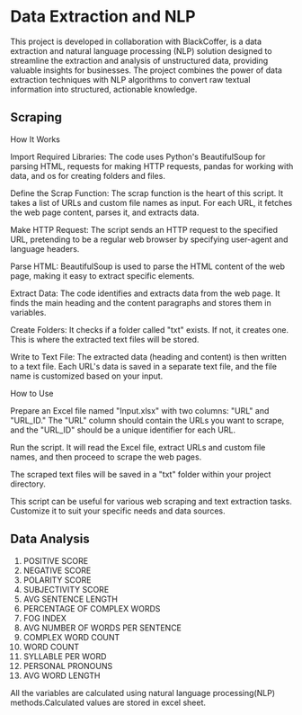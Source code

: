
# Data Extraction and NLP

This project is developed in collaboration with BlackCoffer, is a data extraction and natural language processing (NLP) solution designed to streamline the extraction and analysis of unstructured data, providing valuable insights for businesses. The project combines the power of data extraction techniques with NLP algorithms to convert raw textual information into structured, actionable knowledge.

## Scraping

How It Works

Import Required Libraries: The code uses Python's BeautifulSoup for parsing HTML, requests for making HTTP requests, pandas for working with data, and os for creating folders and files.

Define the Scrap Function: The scrap function is the heart of this script. It takes a list of URLs and custom file names as input. For each URL, it fetches the web page content, parses it, and extracts data.

Make HTTP Request: The script sends an HTTP request to the specified URL, pretending to be a regular web browser by specifying user-agent and language headers.

Parse HTML: BeautifulSoup is used to parse the HTML content of the web page, making it easy to extract specific elements.

Extract Data: The code identifies and extracts data from the web page. It finds the main heading and the content paragraphs and stores them in variables.

Create Folders: It checks if a folder called "txt" exists. If not, it creates one. This is where the extracted text files will be stored.

Write to Text File: The extracted data (heading and content) is then written to a text file. Each URL's data is saved in a separate text file, and the file name is customized based on your input.






How to Use

Prepare an Excel file named "Input.xlsx" with two columns: "URL" and "URL_ID." The "URL" column should contain the URLs you want to scrape, and the "URL_ID" should be a unique identifier for each URL.

Run the script. It will read the Excel file, extract URLs and custom file names, and then proceed to scrape the web pages.

The scraped text files will be saved in a "txt" folder within your project directory.

This script can be useful for various web scraping and text extraction tasks. Customize it to suit your specific needs and data sources.
## Data Analysis

1.	POSITIVE SCORE
2.	NEGATIVE SCORE
3.	POLARITY SCORE
4.	SUBJECTIVITY SCORE
5.	AVG SENTENCE LENGTH
6.	PERCENTAGE OF COMPLEX WORDS
7.	FOG INDEX
8.	AVG NUMBER OF WORDS PER SENTENCE
9.	COMPLEX WORD COUNT
10.	WORD COUNT
11.	SYLLABLE PER WORD
12.	PERSONAL PRONOUNS
13.	AVG WORD LENGTH

All the variables are calculated using natural language processing(NLP) methods.Calculated values are stored in excel sheet.

